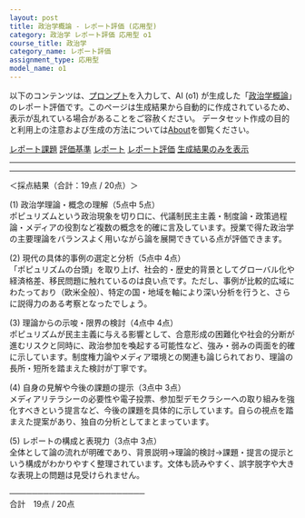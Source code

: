 ```yaml
---
layout: post
title: 政治学概論 - レポート評価 (応用型)
category: 政治学 レポート評価 応用型 o1
course_title: 政治学
category_name: レポート評価
assignment_type: 応用型
model_name: o1
---
```


以下のコンテンツは、[プロンプト](https://github.com/takedatoshiyuki/synthetic_assignments/tree/main/generated/政治学/o1/prompt_レポート評価-応用型.md)を入力して、AI (o1) が生成した「[政治学概論](/contents/政治学/)」のレポート評価です。このページは生成結果から自動的に作成されているため、表示が乱れている場合があることをご容赦ください。
データセット作成の目的と利用上の注意および生成の方法については[About](/About)を御覧ください。

[レポート課題](../レポート課題-応用型)
[評価基準](../評価基準-応用型)
[レポート](../レポート-応用型)
[レポート評価](../レポート評価-応用型)
[生成結果のみを表示](https://github.com/takedatoshiyuki/synthetic_assignments/tree/main/generated/政治学/o1/レポート評価-応用型.md)
  

***
***
  
＜採点結果（合計：19点 / 20点）＞

(1) 政治学理論・概念の理解（5点中 5点）  
ポピュリズムという政治現象を切り口に、代議制民主主義・制度論・政策過程論・メディアの役割など複数の概念を的確に言及しています。授業で得た政治学の主要理論をバランスよく用いながら論を展開できている点が評価できます。  

(2) 現代の具体的事例の選定と分析（5点中 4点）  
「ポピュリズムの台頭」を取り上げ、社会的・歴史的背景としてグローバル化や経済格差、移民問題に触れているのは良い点です。ただし、事例が比較的広域にわたっており（欧米全般）、特定の国・地域を軸により深い分析を行うと、さらに説得力のある考察となったでしょう。  

(3) 理論からの示唆・限界の検討（4点中 4点）  
ポピュリズムが民主主義に与える影響として、合意形成の困難化や社会的分断が進むリスクと同時に、政治参加を喚起する可能性など、強み・弱みの両面を的確に示しています。制度権力論やメディア環境との関連も論じられており、理論の長所・短所を踏まえた検討が丁寧です。  

(4) 自身の見解や今後の課題の提示（3点中 3点）  
メディアリテラシーの必要性や電子投票、参加型デモクラシーへの取り組みを強化すべきという提言など、今後の課題を具体的に示しています。自らの視点を踏まえた提案があり、独自の分析としてまとまっています。  

(5) レポートの構成と表現力（3点中 3点）  
全体として論の流れが明確であり、背景説明→理論的検討→課題・提言の提示という構成がわかりやすく整理されています。文体も読みやすく、誤字脱字や大きな表現上の問題は見受けられません。  

────────────────────────  
合計　19点 / 20点
